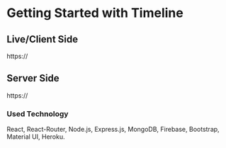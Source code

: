 # Getting Started with Timeline

## Live/Client Side

https://

## Server Side

https://

### Used Technology

React, React-Router, Node.js, Express.js, MongoDB, Firebase, Bootstrap, Material UI, Heroku.


